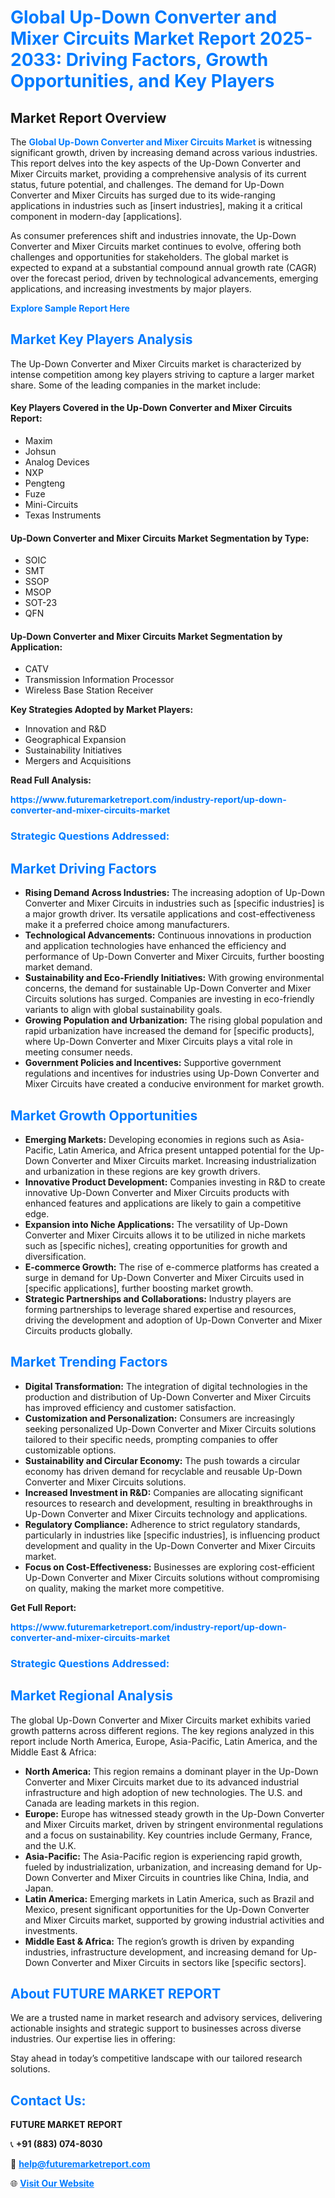 <h1 style="color: #007BFF;">Global Up-Down Converter and Mixer Circuits Market Report 2025-2033: Driving Factors, Growth Opportunities, and Key Players</h1>

<section id="overview">
<h2>Market Report Overview</h2>
<p>The <a href="https://www.futuremarketreport.com/industry-report/up-down-converter-and-mixer-circuits-market" style="color: #007BFF; text-decoration: none;"><strong>Global Up-Down Converter and Mixer Circuits Market</strong></a> is witnessing significant growth, driven by increasing demand across various industries. This report delves into the key aspects of the Up-Down Converter and Mixer Circuits market, providing a comprehensive analysis of its current status, future potential, and challenges. The demand for Up-Down Converter and Mixer Circuits has surged due to its wide-ranging applications in industries such as [insert industries], making it a critical component in modern-day [applications].</p>
<p>As consumer preferences shift and industries innovate, the Up-Down Converter and Mixer Circuits market continues to evolve, offering both challenges and opportunities for stakeholders. The global market is expected to expand at a substantial compound annual growth rate (CAGR) over the forecast period, driven by technological advancements, emerging applications, and increasing investments by major players.</p>
</section>

<section id="overview">
<p><a href="https://www.futuremarketreport.com/request-sample/reportId=115760" style="color: #007BFF; text-decoration: none;"><strong>Explore Sample Report Here</strong></a></p>
</section>

<section id="key-players">
<h2 style="color: #007BFF;">Market Key Players Analysis</h2>
<p>The Up-Down Converter and Mixer Circuits market is characterized by intense competition among key players striving to capture a larger market share. Some of the leading companies in the market include:</p>
<h4>Key Players Covered in the Up-Down Converter and Mixer Circuits Report:</h4>
<ul><li>Maxim</li><li>Johsun</li><li>Analog Devices</li><li>NXP</li><li>Pengteng</li><li>Fuze</li><li>Mini-Circuits</li><li>Texas Instruments</li></ul>
<h4>Up-Down Converter and Mixer Circuits Market Segmentation by Type:</h4>
<ul><li>SOIC</li><li>SMT</li><li>SSOP</li><li>MSOP</li><li>SOT-23</li><li>QFN</li></ul>

<h4>Up-Down Converter and Mixer Circuits Market Segmentation by Application:</h4>
<ul><li>CATV</li><li>Transmission Information Processor</li><li>Wireless Base Station Receiver</li></ul>
<p><strong>Key Strategies Adopted by Market Players:</strong></p>
<ul>
<li>Innovation and R&D</li>
<li>Geographical Expansion</li>
<li>Sustainability Initiatives</li>
<li>Mergers and Acquisitions</li>
</ul>
</section>

<section>
<p><strong>Read Full Analysis: </strong></p><a href="https://www.futuremarketreport.com/industry-report/up-down-converter-and-mixer-circuits-market" style="color: #007BFF; text-decoration: none;"><strong>https://www.futuremarketreport.com/industry-report/up-down-converter-and-mixer-circuits-market</strong></a>
<h3 style="color: #007BFF;">Strategic Questions Addressed:</h3>
</section>

<section id="driving-factors">
<h2 style="color: #007BFF;">Market Driving Factors</h2>
<ul>
<li><strong>Rising Demand Across Industries:</strong> The increasing adoption of Up-Down Converter and Mixer Circuits in industries such as [specific industries] is a major growth driver. Its versatile applications and cost-effectiveness make it a preferred choice among manufacturers.</li>
<li><strong>Technological Advancements:</strong> Continuous innovations in production and application technologies have enhanced the efficiency and performance of Up-Down Converter and Mixer Circuits, further boosting market demand.</li>
<li><strong>Sustainability and Eco-Friendly Initiatives:</strong> With growing environmental concerns, the demand for sustainable Up-Down Converter and Mixer Circuits solutions has surged. Companies are investing in eco-friendly variants to align with global sustainability goals.</li>
<li><strong>Growing Population and Urbanization:</strong> The rising global population and rapid urbanization have increased the demand for [specific products], where Up-Down Converter and Mixer Circuits plays a vital role in meeting consumer needs.</li>
<li><strong>Government Policies and Incentives:</strong> Supportive government regulations and incentives for industries using Up-Down Converter and Mixer Circuits have created a conducive environment for market growth.</li>
</ul>
</section>

<section id="growth-opportunities">
<h2 style="color: #007BFF;">Market Growth Opportunities</h2>
<ul>
<li><strong>Emerging Markets:</strong> Developing economies in regions such as Asia-Pacific, Latin America, and Africa present untapped potential for the Up-Down Converter and Mixer Circuits market. Increasing industrialization and urbanization in these regions are key growth drivers.</li>
<li><strong>Innovative Product Development:</strong> Companies investing in R&D to create innovative Up-Down Converter and Mixer Circuits products with enhanced features and applications are likely to gain a competitive edge.</li>
<li><strong>Expansion into Niche Applications:</strong> The versatility of Up-Down Converter and Mixer Circuits allows it to be utilized in niche markets such as [specific niches], creating opportunities for growth and diversification.</li>
<li><strong>E-commerce Growth:</strong> The rise of e-commerce platforms has created a surge in demand for Up-Down Converter and Mixer Circuits used in [specific applications], further boosting market growth.</li>
<li><strong>Strategic Partnerships and Collaborations:</strong> Industry players are forming partnerships to leverage shared expertise and resources, driving the development and adoption of Up-Down Converter and Mixer Circuits products globally.</li>
</ul>
</section>

<section id="trending-factors">
<h2 style="color: #007BFF;">Market Trending Factors</h2>
<ul>
<li><strong>Digital Transformation:</strong> The integration of digital technologies in the production and distribution of Up-Down Converter and Mixer Circuits has improved efficiency and customer satisfaction.</li>
<li><strong>Customization and Personalization:</strong> Consumers are increasingly seeking personalized Up-Down Converter and Mixer Circuits solutions tailored to their specific needs, prompting companies to offer customizable options.</li>
<li><strong>Sustainability and Circular Economy:</strong> The push towards a circular economy has driven demand for recyclable and reusable Up-Down Converter and Mixer Circuits solutions.</li>
<li><strong>Increased Investment in R&D:</strong> Companies are allocating significant resources to research and development, resulting in breakthroughs in Up-Down Converter and Mixer Circuits technology and applications.</li>
<li><strong>Regulatory Compliance:</strong> Adherence to strict regulatory standards, particularly in industries like [specific industries], is influencing product development and quality in the Up-Down Converter and Mixer Circuits market.</li>
<li><strong>Focus on Cost-Effectiveness:</strong> Businesses are exploring cost-efficient Up-Down Converter and Mixer Circuits solutions without compromising on quality, making the market more competitive.</li>
</ul>
</section>

<section>
<p><strong>Get Full Report: </strong></p><a href="https://www.futuremarketreport.com/industry-report/up-down-converter-and-mixer-circuits-market" style="color: #007BFF; text-decoration: none;"><strong>https://www.futuremarketreport.com/industry-report/up-down-converter-and-mixer-circuits-market</strong></a>
<h3 style="color: #007BFF;">Strategic Questions Addressed:</h3>
</section>


<section id="regional-analysis">
<h2 style="color: #007BFF;">Market Regional Analysis</h2>
<p>The global Up-Down Converter and Mixer Circuits market exhibits varied growth patterns across different regions. The key regions analyzed in this report include North America, Europe, Asia-Pacific, Latin America, and the Middle East & Africa:</p>
<ul>
<li><strong>North America:</strong> This region remains a dominant player in the Up-Down Converter and Mixer Circuits market due to its advanced industrial infrastructure and high adoption of new technologies. The U.S. and Canada are leading markets in this region.</li>
<li><strong>Europe:</strong> Europe has witnessed steady growth in the Up-Down Converter and Mixer Circuits market, driven by stringent environmental regulations and a focus on sustainability. Key countries include Germany, France, and the U.K.</li>
<li><strong>Asia-Pacific:</strong> The Asia-Pacific region is experiencing rapid growth, fueled by industrialization, urbanization, and increasing demand for Up-Down Converter and Mixer Circuits in countries like China, India, and Japan.</li>
<li><strong>Latin America:</strong> Emerging markets in Latin America, such as Brazil and Mexico, present significant opportunities for the Up-Down Converter and Mixer Circuits market, supported by growing industrial activities and investments.</li>
<li><strong>Middle East & Africa:</strong> The region’s growth is driven by expanding industries, infrastructure development, and increasing demand for Up-Down Converter and Mixer Circuits in sectors like [specific sectors].</li>
</ul>
</section>

<footer>
<h2 style="color: #007BFF;">About FUTURE MARKET REPORT</h2>
<p>We are a trusted name in market research and advisory services, delivering actionable insights and strategic support to businesses across diverse industries. Our expertise lies in offering:</p>

<p>Stay ahead in today’s competitive landscape with our tailored research solutions.</p>

<h2 style="color: #007BFF;">Contact Us:</h2>
<p><strong>FUTURE MARKET REPORT</strong></p>
<p>📞 <strong>+91 (883) 074-8030</strong></p>
<p>📧 <strong><a href="mailto:help@futuremarketreport.com" style="color: #007BFF;">help@futuremarketreport.com</a></strong></p>
<p>🌐 <strong><a href="https://www.futuremarketreport.com/" style="color: #007BFF;">Visit Our Website</a></strong></p>
</footer>